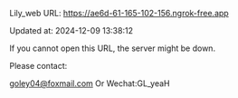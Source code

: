 Lily_web URL: https://ae6d-61-165-102-156.ngrok-free.app

Updated at: 2024-12-09 13:38:12

If you cannot open this URL, the server might be down.

Please contact: 

goley04@foxmail.com Or Wechat:GL_yeaH